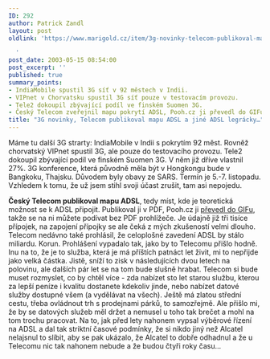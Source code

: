 ```yaml
---
ID: 292
author: Patrick Zandl
layout: post
oldlink: 'https://www.marigold.cz/item/3g-novinky-telecom-publikoval-mapu-adsl-a-jine-adsl-legracky

  '
post_date: 2003-05-15 08:54:00
post_excerpt: ''
published: true
summary_points:
- IndiaMobile spustil 3G síť v 92 městech v Indii.
- VIPnet v Chorvatsku spustil 3G síť pouze v testovacím provozu.
- Tele2 dokoupil zbývající podíl ve finském Suomen 3G.
- Český Telecom zveřejnil mapu pokrytí ADSL, Pooh.cz ji převedl do GIFu.
title: "3G novinky, Telecom publikoval mapu ADSL a jiné ADSL legrácky…"
---
```


<p>
Máme tu další 3G strarty: IndiaMobile v Indii s pokrytím 92 měst. Rovněž chorvatský VIPnet spustil 3G, ale pouze do testovacího provozu. Tele2 dokoupil zbývající podíl ve finském Suomen 3G. V něm již dříve vlastnil 27%. 3G konference, která původně měla být v Hongkongu bude v Bangkoku, Thajsku. Důvodem byly obavy ze SARS. Termín je 5.-7. listopadu. Vzhledem k tomu, že už jsem stihl svoji účast zrušit, tam asi nepojedu. </p>

<p>
<STRONG>Český Telecom publikoval mapu ADSL</STRONG>, tedy míst, kde je teoretická možnost se k ADSL připojit. Publikoval ji v PDF, Pooh.cz ji <A href="http://www.pooh.cz/upload/img/1000/adsl-pokryti-05-2003.gif" target=_blank>převedl do GIFu</A>, takže se na ni můžete podívat bez PDF prohlížeče. Je údajně již tři tisíce přípojek, na zapojení přípojky se ale čeká z mých zkušeností velmi dlouho. Telecom nedávno také prohlásil, že celoplošné zavedení ADSL by stálo miliardu. Korun. Prohlášení vypadalo tak, jako by to Telecomu přišlo hodně. Inu na to, že je to služba, která je má příštích patnáct let živit, mi to nepřijde jako velká částka. Jistě, sníží to zisk v následujících dvou letech na polovinu, ale dalších pár let se na tom bude slušně hrabat. Telecom si bude muset rozmyslet, co by chtěl více - zda nabízet sto let starou službu, kterou za lepší peníze i kvalitu dostanete kdekoliv jinde, nebo nabízet datové služby dostupné všem (a vydělávat na všech). Ještě má zlatou střední cestu, třeba ovládnout trh s prodejnami párků, to samozřejmě. Ale přišlo mi, že by se datových služeb měl držet a nemusel u toho tak brečet a mohl na tom trochu pracovat. Na to, jak před lety nahonem vypsal výběrové řízení na ADSL a dal tak striktní časové podmínky, že si nikdo jiný než Alcatel nelajsnul to slíbit, aby se pak ukázalo, že Alcatel to dobře odhadnul a že u Telecomu nic tak nahonem nebude a že budou čtyři roky času...</p>

<p>
&#160;</p>